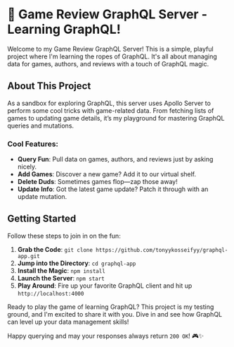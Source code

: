 # 🚀 Game Review GraphQL Server - Learning GraphQL!

Welcome to my Game Review GraphQL Server! This is a simple, playful project where I'm learning the ropes of GraphQL. It's all about managing data for games, authors, and reviews with a touch of GraphQL magic.

## About This Project

As a sandbox for exploring GraphQL, this server uses Apollo Server to perform some cool tricks with game-related data. From fetching lists of games to updating game details, it’s my playground for mastering GraphQL queries and mutations.

### Cool Features:
- **Query Fun**: Pull data on games, authors, and reviews just by asking nicely.
- **Add Games**: Discover a new game? Add it to our virtual shelf.
- **Delete Duds**: Sometimes games flop—zap those away!
- **Update Info**: Got the latest game update? Patch it through with an update mutation.

## Getting Started

Follow these steps to join in on the fun:

1. **Grab the Code**: `git clone https://github.com/tonyykosseifyy/graphql-app.git`
2. **Jump into the Directory**: `cd graphql-app`
3. **Install the Magic**: `npm install`
4. **Launch the Server**: `npm start`
5. **Play Around**: Fire up your favorite GraphQL client and hit up `http://localhost:4000`

Ready to play the game of learning GraphQL? This project is my testing ground, and I'm excited to share it with you. Dive in and see how GraphQL can level up your data management skills!

Happy querying and may your responses always return `200 OK`! 🎮✨
